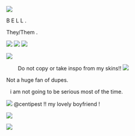![](https://files.catbox.moe/ozozhj.png)

 B E L L .
 

They/Them .

![](https://files.catbox.moe/olno71.png) ![](https://files.catbox.moe/rrk5qu.png) ![](https://files.catbox.moe/0hoyg6.png)

![](https://files.catbox.moe/ozozhj.png)

⠀⠀⠀Do not copy or take inspo from my skins!! ![](https://files.catbox.moe/b2j1cs.gif)
   
Not a huge fan of dupes.

⠀i am not going to be serious most of the time. 


![](https://files.catbox.moe/2xsc1y.gif) @centipest !!  my lovely boyfriend !

![](https://files.catbox.moe/i65ayo.gif)

![](https://files.catbox.moe/ozozhj.png)
